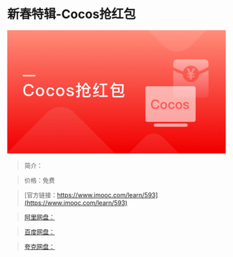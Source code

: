 # 新春特辑-Cocos抢红包

![img](../../assets/5fe442ee0001000b05400304.jpg)

> 简介：

> 价格：免费

> [官方链接：https://www.imooc.com/learn/593](https://www.imooc.com/learn/593)

> [阿里网盘：]()

> [百度网盘：]()

> [夸克网盘：]()
